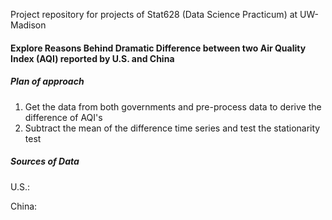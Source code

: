 Project repository for projects of Stat628 (Data Science Practicum) at UW-Madison

#### Explore Reasons Behind Dramatic Difference between two Air Quality Index (AQI) reported by U.S. and China

##### Plan of approach
1. Get the data from both governments and pre-process data to derive the difference of AQI's
2. Subtract the mean of the difference time series and test the stationarity test

##### Sources of Data
U.S.:

China:


